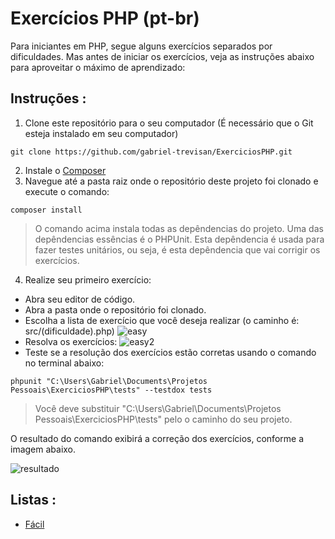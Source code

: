 # Exercícios PHP (pt-br)

Para iniciantes em PHP, segue alguns exercícios separados por dificuldades. Mas antes de iniciar os exercícios, veja as instruções abaixo para aproveitar o máximo de aprendizado:

## Instruções :

1. Clone este repositório para o seu computador (É necessário que o Git esteja instalado em seu computador)

```
git clone https://github.com/gabriel-trevisan/ExerciciosPHP.git
```

2. Instale o [Composer](https://getcomposer.org/download/)
3. Navegue até a pasta raiz onde o repositório deste projeto foi clonado e execute o comando:

```
composer install
```

> O comando acima instala todas as depêndencias do projeto. Uma das depêndencias essências é o PHPUnit. Esta depêndencia é usada para fazer testes unitários, ou seja, é esta depêndencia que vai corrigir os exercícios.

4. Realize seu primeiro exercício:
 - Abra seu editor de código.
 - Abra a pasta onde o repositório foi clonado.
 - Escolha a lista de exercício que você deseja realizar (o caminho é: src/(dificuldade).php)
  ![easy](https://user-images.githubusercontent.com/21046633/81730026-52337a80-9463-11ea-890d-f23446711809.PNG)
 - Resolva os exercícios:
  ![easy2](https://user-images.githubusercontent.com/21046633/81730336-be15e300-9463-11ea-9f2a-9bcf0a9b0da4.PNG)
 - Teste se a resolução dos exercícios estão corretas usando o comando no terminal abaixo:
  
  ```
  phpunit "C:\Users\Gabriel\Documents\Projetos Pessoais\ExerciciosPHP\tests" --testdox tests
  ```
  
> Você deve substituir "C:\Users\Gabriel\Documents\Projetos Pessoais\ExerciciosPHP\tests" pelo o caminho do seu projeto.

O resultado do comando exibirá a correção dos exercícios, conforme a imagem abaixo.

![resultado](https://user-images.githubusercontent.com/21046633/81731140-ece08900-9464-11ea-9ce4-43739569dcae.PNG)

## Listas :

- [Fácil](topics/Easy.md)
